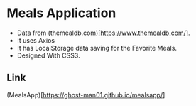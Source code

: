 # Meals Application

- Data from (themealdb.com)[https://www.themealdb.com/].
- It uses Axios
- It has LocalStorage data saving for the Favorite Meals.
- Designed With CSS3.

## Link

(MealsApp)[https://ghost-man01.github.io/mealsapp/] 

